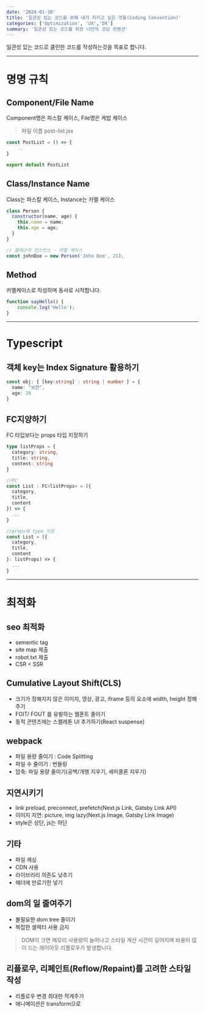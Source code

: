 ```yaml
---
date: '2024-01-18'
title: '일관성 있는 코드를 위해 내가 지키고 싶은 것들(Coding Convention)'
categories: ['Optimization', 'UX','DX']
summary: '일관성 있는 코드를 위한 나만의 코딩 컨벤션'
---
```


일관성 있는 코드로 클린한 코드를 작성하는것을 목표로 합니다.

---

# 명명 규칙
## Component/File Name
Component명은 파스칼 케이스, File명은 케밥 케이스

> 파일 이름 post-list.jsx
```jsx
const PostList = () => {
    ..
}

export default PostList
```

## Class/Instance Name
Class는 파스칼 케이스, Instance는 카멜 케이스
```javascript
class Person {
  constructor(name, age) {
    this.name = name;
    this.age = age;
  }
}

// 클래스의 인스턴스 - 카멜 케이스
const johnDoe = new Person('John Doe', 25);
```

## Method
카멜케이스로 작성하며 동사로 시작합니다.
```javascript
function sayHello() {
    console.log('Hello');
}
```

---

# Typescript
## 객체 key는 Index Signature 활용하기
```typescript
const obj: { [key:string] : string | number } = {
  name: "보연",
  age: 28
}
```

## FC지양하기
FC 타입보다는 props 타입 지정하기
```typescript
type listProps = {
  category: string,
  title: string,
  content: string
}

//FC
const List : FC<listProps> = ({
  category,
  title,
  content
}) => {
  ...
}

//props에 type 지정
const List = ({
  category,
  title,
  content
}: listProps) => {
  ...
}
```

---

# 최적화

## seo 최적화
- sementic tag
- site map 제출
- robot.txt 제출
- CSR < SSR

## Cumulative Layout Shift(CLS)
- 크기가 정해지지 않은 이미지, 영상, 광고, iframe 등의 요소에 width, height 정해주기
- FOIT/ FOUT 를 유발하는 웹폰트 줄이기
- 동적 콘텐츠에는 스켈레톤 UI 추가하기(React suspense)

## webpack
- 파일 용량 줄이기 : Code Splitting
- 파일 수 줄이기 : 번들링
- 압축: 파일 용량 줄이기(공백/개행 지우기, 세미콜론 지우기)

## 지연시키기
- link preload, preconnect, prefetch(Next.js Link, Gatsby Link API)
- 이미지 지연: picture, img lazy(Next.js Image, Gatsby Link Image)
- style은 상단, js는 하단 

## 기타
- 파일 캐싱
- CDN 사용
- 라이브러리 의존도 낮추기
- 헤더에 만료기한 넣기

## dom의 일 줄여주기
- 불필요한 dom tree 줄이기
- 복잡한 셀렉터 사용 금지

> DOM이 크면 메모리 사용량이 늘어나고 스타일 계산 시간이 길어지며 비용이 많이 드는 레이아웃 리플로우가 발생합니다.

## 리플로우, 리페인트(Reflow/Repaint)를 고려한 스타일 작성
- 리플로우 변경 최대한 적게주기
- 애니메이션은 transform으로

